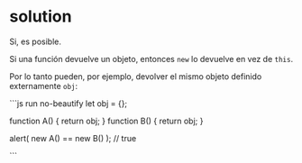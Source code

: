 # solution

Si, es posible.

Si una función devuelve un objeto, entonces `new` lo devuelve en vez de `this`.

Por lo tanto pueden, por ejemplo, devolver el mismo objeto definido externamente `obj`:

\`\`\`js run no-beautify let obj = {};

function A\(\) { return obj; } function B\(\) { return obj; }

alert\( new A\(\) == new B\(\) \); // true

\`\`\`

